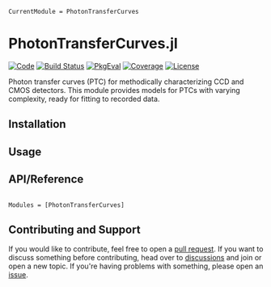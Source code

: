 ```@meta
CurrentModule = PhotonTransferCurves
```

# PhotonTransferCurves.jl

[![Code](https://img.shields.io/badge/Code-GitHub-black.svg)](https://github.com/JuliaHCI/PhotonTransferCurves.jl)
[![Build Status](https://github.com/JuliaHCI/PhotonTransferCurves.jl/actions/workflows/CI.yml/badge.svg?branch=main)](https://github.com/JuliaHCI/PhotonTransferCurves.jl/actions/workflows/CI.yml?query=branch%3Amain)
[![PkgEval](https://juliaci.github.io/NanosoldierReports/pkgeval_badges/S/SubpixelRegistration.svg)](https://juliaci.github.io/NanosoldierReports/pkgeval_badges/report.html)
[![Coverage](https://codecov.io/gh/JuliaHCI/PhotonTransferCurves.jl/branch/main/graph/badge.svg)](https://codecov.io/gh/JuliaHCI/PhotonTransferCurves.jl)
[![License](https://img.shields.io/github/license/JuliaHCI/PhotonTransferCurves.jl?color=yellow)](https://github.com/JuliaHCI/PhotonTransferCurves.jl/blob/main/LICENSE)

Photon transfer curves (PTC) for methodically characterizing CCD and CMOS detectors. This module provides models for PTCs with varying complexity, ready for fitting to recorded data.

## Installation

## Usage

## API/Reference

```@index
```

```@autodocs
Modules = [PhotonTransferCurves]
```

## Contributing and Support

If you would like to contribute, feel free to open a [pull request](https://github.com/JuliaHCI/PhotonTransferCurves.jl/pulls). If you want to discuss something before contributing, head over to [discussions](https://github.com/JuliaHCI/PhotonTransferCurves.jl/discussions) and join or open a new topic. If you're having problems with something, please open an [issue](https://github.com/JuliaHCI/PhotonTransferCurves.jl/issues).
